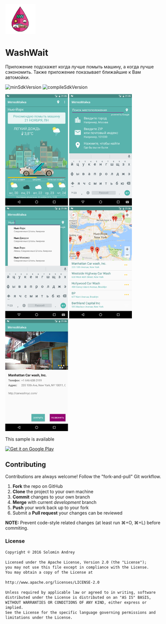 ![AppIcon](https://github.com/solandmedotru/WashWait/blob/master/app/src/main/res/mipmap-xhdpi/ic_launcher.png) 
# WashWait
Приложение подскажет когда лучше помыть машину, а когда лучше сэкономить. Также приложение показывает ближайшие к Вам автомойки.

![minSdkVersion](https://img.shields.io/badge/minSdkVersion-16-yellow.svg?style=true)
![compileSdkVersion](https://img.shields.io/badge/compileSdkVersion-24-green.svg?style=true)

<img src="https://github.com/solandmedotru/WashWait/blob/master/img/Screenshot_1479665150.png" width="200">
<img src="https://github.com/solandmedotru/WashWait/blob/master/img/Screenshot_1479665154.png" width="200">
<img src="https://github.com/solandmedotru/WashWait/blob/master/img/Screenshot_1479665174.png" width="200">
<img src="https://github.com/solandmedotru/WashWait/blob/master/img/Screenshot_1479665191.png" width="200">
<img src="https://github.com/solandmedotru/WashWait/blob/master/img/Screenshot_1479665197.png" width="200">

This sample is available

[![Get it on Google Play](https://play.google.com/intl/en_us/badges/images/badge_new.png)](https://play.google.com/store/apps/details?id=ru.solandme.remindmeabout)

## Contributing

Contributions are always welcome!
Follow the "fork-and-pull" Git workflow.

 1. **Fork** the repo on GitHub
 2. **Clone** the project to your own machine
 3. **Commit** changes to your own branch
 4. **Merge** with current *development* branch
 5. **Push** your work back up to your fork
 6. Submit a **Pull request** your changes can be reviewed

**NOTE:**
Prevent code-style related changes (at least run ⌘+O, ⌘+L) before commiting.

### License

	Copyright © 2016 Solomin Andrey

	Licensed under the Apache License, Version 2.0 (the "License");
	you may not use this file except in compliance with the License.
	You may obtain a copy of the License at

	http://www.apache.org/licenses/LICENSE-2.0

	Unless required by applicable law or agreed to in writing, software
	distributed under the License is distributed on an "AS IS" BASIS,
	WITHOUT WARRANTIES OR CONDITIONS OF ANY KIND, either express or 
	implied.
	See the License for the specific language governing permissions and
	limitations under the License.
